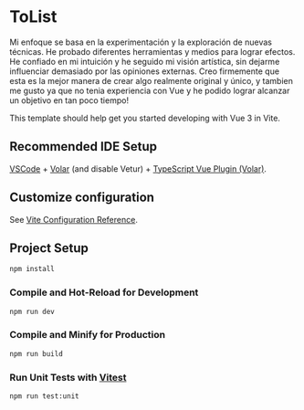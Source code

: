 # ToList

Mi enfoque se basa en la experimentación y la exploración de nuevas técnicas. He probado diferentes herramientas y medios para lograr efectos.
He confiado en mi intuición y he seguido mi visión artística, sin dejarme influenciar demasiado por las opiniones externas. Creo firmemente que esta es la mejor manera de crear algo realmente original y único, y tambien me gusto ya que no tenia experiencia con Vue y he podido lograr alcanzar un objetivo en tan poco tiempo!

This template should help get you started developing with Vue 3 in Vite.

## Recommended IDE Setup

[VSCode](https://code.visualstudio.com/) + [Volar](https://marketplace.visualstudio.com/items?itemName=Vue.volar) (and disable Vetur) + [TypeScript Vue Plugin (Volar)](https://marketplace.visualstudio.com/items?itemName=Vue.vscode-typescript-vue-plugin).

## Customize configuration

See [Vite Configuration Reference](https://vitejs.dev/config/).

## Project Setup

```sh
npm install
```

### Compile and Hot-Reload for Development

```sh
npm run dev
```

### Compile and Minify for Production

```sh
npm run build
```

### Run Unit Tests with [Vitest](https://vitest.dev/)

```sh
npm run test:unit
```
